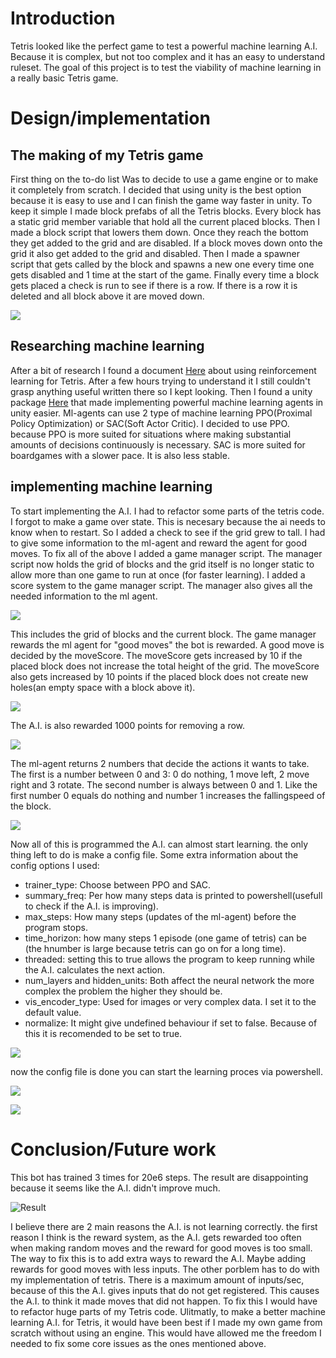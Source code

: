 # Introduction
Tetris looked like the perfect game to test a powerful machine learning A.I. Because it is complex, but not too complex and it has an easy to understand ruleset. The goal of this project is to test the viability of machine learning in a really basic Tetris game.

# Design/implementation
## The making of my Tetris game
First thing on the to-do list Was to decide to use a game engine or to make it completely from scratch. I decided that using unity is the best option because it is easy to use and I can finish the game way faster in unity. To keep it simple I made block prefabs of all the Tetris blocks. Every block has a static grid member variable that hold all the current placed blocks. Then I made a block script that lowers them down. Once they reach the bottom they get added to the grid and are disabled. If a block moves down onto the grid it also get added to the grid and disabled. Then I made a spawner script that gets called by the block and spawns a new one every time one gets disabled and 1 time at the start of the game. Finally every time a block gets placed a check is run to see if there is a row. If there is a row it is deleted and all block above it are moved down.

![](/Images/tetrisWorks.gif)  

## Researching machine learning
After a bit of research I found a document [Here](https://melax.github.io/tetris/tetris.html) about using reinforcement learning for Tetris. After a few hours trying to understand it I still couldn't grasp anything useful written there so I kept looking. Then I found a unity package [Here](https://github.com/Unity-Technologies/ml-agents) that made implementing powerful machine learning agents in unity easier. Ml-agents can use 2 type of machine learning PPO(Proximal Policy Optimization) or SAC(Soft Actor Critic). I decided to use PPO. because PPO is more suited for situations where making substantial amounts of decisions continuously is necessary. SAC is more suited for boardgames with a slower pace. It is also less stable.

## implementing machine learning
To start implementing the A.I. I had to refactor some parts of the tetris code. I forgot to make a game over state. This is necesary because the ai needs to know when to restart. So I added a check to see if the grid grew to tall. I had to give some information to the ml-agent and reward the agent for good moves. To fix all of the above I added a game manager script. The manager script now holds the grid of blocks and the grid itself is no longer static to allow more than one game to run at once (for faster learning). I added a score system to the game manager script. The manager also gives all the needed information to the ml agent.

![](/Images/AIObservatiobs.png)  

This includes the grid of blocks and the current block. The game manager rewards the ml agent for "good moves" the bot is rewarded. A good move is decided by the moveScore. The moveScore gets increased by 10 if the placed block does not increase the total height of the grid. The moveScore also gets increased by 10 points if the placed block does not create new holes(an empty space with a block above it).

![](/Images/blockReward.png) 

The A.I. is also rewarded 1000 points for removing a row.

![](/Images/AIrewardRow.png)

The ml-agent returns 2 numbers that decide the actions it wants to take. The first is a number between 0 and 3: 0 do nothing, 1 move left, 2 move right and 3 rotate. The second number is always between 0 and 1. Like the first number 0 equals do nothing and number 1 increases the fallingspeed of the block.

![](/Images/agentMovement.png)

Now all of this is programmed the A.I. can almost start learning. the only thing left to do is make a config file.
Some extra information about the config options I used:
* trainer_type: Choose between PPO and SAC.
* summary_freq: Per how many steps data is printed to powershell(usefull to check if the A.I. is improving).
* max_steps: How many steps (updates of the ml-agent) before the program stops.
* time_horizon: how many steps 1 episode (one game of tetris) can be (the hnumber is large because tetris can go on for a long time).
* threaded: setting this to true allows the program to keep running while the A.I. calculates the next action.
* num_layers and hidden_units: Both affect the neural network the more complex the problem the higher they should be.
* vis_encoder_type: Used for images or very complex data. I set it to the default value.
* normalize: It might give undefined behaviour if set to false. Because of this it is recomended to be set to true.

![](/Images/AIconfig.png)

now the config file is done you can start the learning proces via powershell.

![](/Images/startTraining.png)

![](/Images/trainingRunning.png)

# Conclusion/Future work
This bot has trained 3 times for 20e6 steps. The result are disappointing because it seems like the A.I. didn't improve much.

 ![Result](/Images/aiNotSmart.gif)
 
I believe there are 2 main reasons the A.I. is not learning correctly. the first reason I think is the reward system, as the A.I. gets rewarded too often when making random moves and the reward for good moves is too small. The way to fix this is to add extra ways to reward the A.I. Maybe adding rewards for good moves with less inputs. The other porblem has to do with my implementation of tetris. There is a maximum amount of inputs/sec, because of this the A.I. gives inputs that do not get registered. This causes the A.I. to think it made moves that did not happen. To fix this I would have to refactor huge parts of my Tetris code. Ulitmatly, to make a better machine learning A.I. for Tetris, it would have been best if I made my own game from scratch without using an engine. This would have allowed me the freedom I needed to fix some core issues as the ones mentioned above.
